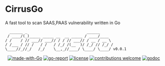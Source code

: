 # CirrusGo
A fast tool to scan SAAS,PAAS vulnerability written in Go

 ```
   ______ _                           ______
  / ____/(_)_____ _____ __  __ _____ / ____/____
 / /    / // ___// ___// / / // ___// / __ / __ \
/ /___ / // /   / /   / /_/ /(__  )/ /_/ // /_/ /
\____//_//_/   /_/    \__,_//____/ \____/ \____/ v0.0.1
```

<img src="https://img.shields.io/badge/Open--Source--Summit-2022-blue.svg?logo=none" alt="" /></a>&nbsp;
[![made-with-Go](https://img.shields.io/badge/made%20with-Go-brightgreen.svg)](http://golang.org)
[![go-report](https://img.shields.io/badge/go%20report-A+-brightgreen.svg?style=flat)](https://img.shields.io/badge/go%20report-A+-brightgreen.svg?style=flat)
[![license](https://img.shields.io/badge/license-MIT-_red.svg)](https://opensource.org/licenses/MIT)
[![contributions welcome](https://img.shields.io/badge/contributions-welcome-brightgreen.svg?style=flat)](https://github.com/ph33rr/cirrusgo/issues)
[![godoc](https://img.shields.io/badge/godoc-reference-brightgreen.svg)](https://godoc.org/github.com/ph33rr/cirrusgo)

